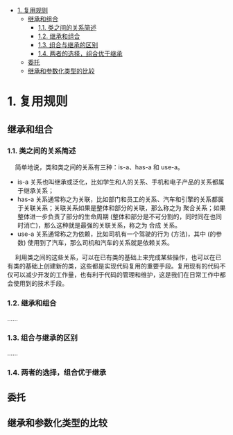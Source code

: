 
<!-- TOC -->

- [1. 复用规则](#1-复用规则)
    - [继承和组合](#继承和组合)
        - [1.1. 类之间的关系简述](#11-类之间的关系简述)
        - [1.2. 继承和组合](#12-继承和组合)
        - [1.3. 组合与继承的区别](#13-组合与继承的区别)
        - [1.4. 两者的选择，组合优于继承](#14-两者的选择组合优于继承)
    - [委托](#委托)
    - [继承和参数化类型的比较](#继承和参数化类型的比较)

<!-- /TOC -->

# 1. 复用规则  
<!-- 
https://mp.weixin.qq.com/s/KksIdVFsh2mr3kZvrNQHgg
https://time.geekbang.org/column/article/169593
https://blog.csdn.net/zymx14/article/details/79605926
https://blog.csdn.net/weixin_40995778/article/details/83306945

可参考《设计模式 - 可复用面向对象软件的基础（高清版）》1.6.5 复用规则
理解对象、接口、类和继承之类的概念对大多数人来说并不难，问题的关键在于如何运用它们写出灵活的、可复用的软件。设计模式将告诉你怎样去做。  
1. 继承和组合的比较  
面向对象系统中功能复用的两种最常用技术是类继承和对象组合(object composition)。正如我们已解释过的，类继承允许你根据其他类的实现来定义一个类的实现。这种通过生成子类的复用通常被称为白箱复用(white-box reuse)。术语“白箱”是相对可视性而言：在继承方式中，父类的内部细节对子类可见。  
对象组合是类继承之外的另一种复用选择。新的更复杂的功能可以通过组装或组合对象来获得。对象组合要求被组合的对象具有良好定义的接口。这种复用风格被称为黑箱复用(black-box reuse)，因为对象的内部细节是不可见的。对象只以“黑箱”的形式出现。  

继承和组合各有优缺点。类继承是在编译时刻静态定义的，且可直接使用，因为程序设计语言直接支持类继承。类继承可以较方便地改变被复用的实现。当一个子类重定义一些而不是全部操作时，它也能影响它所继承的操作，只要在这些操作中调用了被重定义的操作。  
但是类继承也有一些不足之处。首先，因为继承在编译时刻就定义了，所以无法在运行时刻改变从父类继承的实现。更糟的是，父类通常至少定义了部分子类的具体表示。因为继承对子类揭示了其父类的实现细节，所以继承常被认为“破坏了封装性” 。子类中的实现与它的父类有如此紧密的依赖关系，以至于父类实现中的任何变化必然会导致子类发生变化。  

当你需要复用子类时，实现上的依赖性就会产生一些问题。如果继承下来的实现不适合解决新的问题，则父类必须重写或被其他更适合的类替换。这种依赖关系限制了灵活性并最终限制了复用性。一个可用的解决方法就是只继承抽象类，因为抽象类通常提供较少的实现。  
对象组合是通过获得对其他对象的引用而在运行时刻动态定义的。组合要求对象遵守彼此的接口约定，进而要求更仔细地定义接口，而这些接口并不妨碍你将一个对象和其他对象一起使用。这还会产生良好的结果：因为对象只能通过接口访问，所以我们并不破坏封装性；只要类型一致，运行时刻还可以用一个对象来替代另一个对象；更进一步，因为对象的实现是基于接口写的，所以实现上存在较少的依赖关系。  
对象组合对系统设计还有另一个作用，即优先使用对象组合有助于你保持每个类被封装，并被集中在单个任务上。这样类和类继承层次会保持较小规模，并且不太可能增长为不可控制的庞然大物。另一方面，基于对象组合的设计会有更多的对象 (而有较少的类)，且系统的行为将依赖于对象间的关系而不是被定义在某个类中。  

这导出了我们的面向对象设计的第二个原则：优先使用对象组合，而不是类继承。  
理想情况下，你不应为获得复用而去创建新的构件。你应该能够只使用对象组合技术，通过组装已有的构件就能获得你需要的功能。但是事实很少如此，因为可用构件的集合实际上并不足够丰富。使用继承的复用使得创建新的构件要比组装旧的构件来得容易。这样，继承和对象组合常一起使用。  
然而，我们的经验表明：设计者往往过度使用了继承这种复用技术。但依赖于对象组合技术的设计却有更好的复用性 (或更简单)。你将会看到设计模式中一再使用对象组合技术。  

2. 委托
委托(d e l e g a t i o n)是一种组合方法，它使组合具有与继承同样的复用能力 [ L i e 8 6 , J Z 9 1 ]。在委托方式下，有两个对象参与处理一个请求，接受请求的对象将操作委托给它的代理者
(d e l e g a t e)。这类似于子类将请求交给它的父类处理。使用继承时，被继承的操作总能引用接受请求的对象，C + +中通过t h i s成员变量，S m a l l t a l k中则通过s e l f。委托方式为了得到同样的
效果，接受请求的对象将自己传给被委托者（代理人），使被委托的操作可以引用接受请求的对象。  
举例来说，我们可以在窗口类中保存一个矩形类的实例变量来代理矩形类的特定操作，这样窗口类可以复用矩形类的操作，而不必像继承时那样定义成矩形类的子类。也就是说，一个窗口拥有一个矩形，而不是一个窗口就是一个矩形。窗口现在必须显式的将请求转发给它的矩形实例，而不是像以前它必须继承矩形的操作。
下面的图显示了窗口类将它的 A r e a操作委托给一个矩形实例。
![image](https://gitee.com/wt1814/pic-host/raw/master/images/java/design/design-23.png)  

箭头线表示一个类对另一个类实例的引用关系。引用名是可选的，本例为“ r e c t a n g l e”。
委托的主要优点在于它便于运行时刻组合对象操作以及改变这些操作的组合方式。假定
矩形对象和圆对象有相同的类型，我们只需简单的用圆对象替换矩形对象，则得到的窗口就
是圆形的。
委托与那些通过对象组合以取得软件灵活性的技术一样，具有如下不足之处：动态的、
高度参数化的软件比静态软件更难于理解。还有运行低效问题，不过从长远来看人的低效才
是更主要的。只有当委托使设计比较简单而不是更复杂时，它才是好的选择。要给出一个能
确切告诉你什么时候可以使用委托的规则是很困难的。因为委托可以得到的效率是与上下文
有关的，并且还依赖于你的经验。委托最适用于符合特定程式的情形，即标准模式的情形。
有一些模式使用了委托，如 S t a t e ( 5 . 8 )、S t r a t e g y ( 5 . 9 )和Vi s i t o r ( 5 . 11 )。在S t a t e模式中，一
个对象将请求委托给一个描述当前状态的 S t a t e对象来处理。在S t r a t e g y模式中，一个对象将一
个特定的请求委托给一个描述请求执行策略的对象，一个对象只会有一个状态，但它对不同
的请求可以有许多策略。这两个模式的目的都是通过改变受托对象来改变委托对象的行为。
在Vi s i t o r中，对象结构的每个元素上的操作总是被委托到 Vi s i t o r对象。
其他模式则没有这么多 地用到委托。M e d i a t o r ( 5 . 5 )引进了一个中介其他对象间通信的对
象。有时， M e d i a t o r对象只是简单地将请求转发给其他对象；有时，它沿着指向自己的引用
来传递请求，使用真正意义的委托。 Chain of Responsibility(5.1)通过将请求沿着对象链传递
来处理请求，有时，这个请求本身带有一个接受请求对象的引用，这时该模式就使用了委托。
B r i d g e ( 4 . 2 )将实现和抽象分离开，如果抽象和一个特定实现非常匹配，那么这个实现可以代
理抽象的操作。
委托是对象组合的特例。它告诉你对象组合作为一个代码复用机制可以替代继承。
3. 继承和参数化类型的比较
另一种功能复用技术 (并非严格的面向对象技术 )是参数化类型(parameterized type)，也就
是类属( g e n e r i c ) ( A d a、E i ff e l )或模板( t e m p l a t e s ) ( C + + )。它允许你在定义一个类型时并不指定该
类型所用到的其他所有类型。未经指定的类型在使用时以参数形式提供。例如，一个列表类
能够以它所包含元素的类型来进行参数化。如果你想声明一个 I n t e g e r列表，只需将 I n t e g e r类
型作为列表参数化类型的参数值；声明一个 S t r i n g列表，只需提供 S t r i n g类型作为参数值。语
言的实现将会为各种元素类型创建相应的列表类模板的定制版本。
参数化类型给我们提供除了类继承和对象组合外的第三种方法来组合面向对象系统中的
行为。许多设计可以使用这三种技术中的任何一种来实现。实现一个以元素比较操作为可变
元的排序例程，可有如下方法：
1) 通过子类实现该操作( Template Method(5.10)的一个应用)。
2 ) 实现为传给排序例程的对象的职责 ( S t r a t e g y ( 5 . 9 ) )。
3) 作为C + +模板或A d a类属的参数，以指定元素比较操作的名称。
这些技术存在着极大的不同之处。对象组合技术允许你在运行时刻改变被组合的行为，
但是它存在间接性，比较低效。继承允许你提供操作的缺省实现，并通过子类重定义这些操
作。参数化类型允许你改变类所用到的类型。但是继承和参数化类型都不能在运行时刻改变。
哪一种方法最佳，取决于你设计和实现的约束条件。

-->

## 继承和组合
### 1.1. 类之间的关系简述
&emsp; 简单地说，类和类之间的关系有三种：is-a、has-a 和 use-a。  

* is-a 关系也叫继承或泛化，比如学生和人的关系、手机和电子产品的关系都属于继承关系；
* has-a 关系通常称之为关联，比如部门和员工的关系、汽车和引擎的关系都属于关联关系；关联关系如果是整体和部分的关联，那么称之为 聚合关系；如果整体进一步负责了部分的生命周期 (整体和部分是不可分割的，同时同在也同时消亡)，那么这种就是最强的关联关系，称之为 合成 关系。
* use-a 关系通常称之为依赖，比如司机有一个驾驶的行为 (方法)，其中 (的参数) 使用到了汽车，那么司机和汽车的关系就是依赖关系。

&emsp; 利用类之间的这些关系，可以在已有类的基础上来完成某些操作，也可以在已有类的基础上创建新的类，这些都是实现代码复用的重要手段。复用现有的代码不仅可以减少开发的工作量，也有利于代码的管理和维护，这是我们在日常工作中都会使用到的技术手段。  

### 1.2. 继承和组合
......

### 1.3. 组合与继承的区别 
......

### 1.4. 两者的选择，组合优于继承  

## 委托  

## 继承和参数化类型的比较

